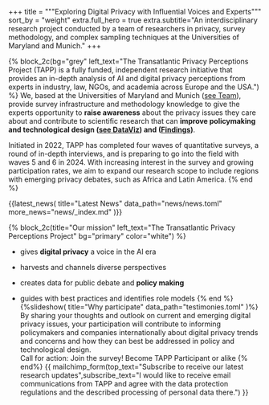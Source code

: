 +++
title = """Exploring <span class="block md:inline"> Digital Privacy <span class="block md:inline"><span class='test' data-words='Challenges,Attitudes,Perceptions,Trends,Issues' data-shuffle='true'></span>
with Influential <span class="block md:inline">Voices and <span class="block md:inline">Experts"""
sort_by = "weight"
extra.full_hero = true
extra.subtitle="An interdisciplinary research project conducted by a team of researchers in privacy, survey methodology, and complex sampling techniques at the Universities of Maryland and Munich."
+++

{% block_2c(bg="grey" left_text="The Transatlantic Privacy Perceptions Project (TAPP) is a fully funded, independent research initiative that provides an in-depth analysis of AI and digital privacy perceptions from experts in industry, law, NGOs, and academia across Europe and the USA.") %}
 We, based at the Universities of Maryland and Munich ([see Team](@/people/index.md)), provide survey infrastructure and methodology knowledge to give the experts opportunity to __raise awareness__ about the privacy issues they care about and contribute to scientific research that can __improve policymaking and technological design ([see DataViz](@/results/index.md)) and ([Findings](@/findings/index.md))__.    

Initiated in 2022, TAPP has completed four waves of quantitative surveys, a round of in-depth interviews, and is preparing to go into the field with waves 5 and 6 in 2024. With increasing interest in the survey and growing participation rates, we aim to expand our research scope to include regions with emerging privacy debates, such as Africa and Latin America. 
{% end %}

{{latest_news(
title="Latest News"
   data_path="news/news.toml"
    more_news="news/_index.md"
)}}

{% block_2c(title="Our mission" left_text="The Transatlantic Privacy Perceptions Project" bg="primary" color="white") %}
- gives **digital privacy** a voice in the AI era
 
- harvests and channels diverse perspectives

- creates data for public debate and __policy making__

- guides with best practices and identifies role models
{% end %}
{%slideshow(
title="Why participate"
   data_path="testimonies.toml"
)%}
By sharing your thoughts and outlook on current and emerging digital privacy issues, your participation will contribute to informing policymakers and companies internationally about digital privacy trends and concerns and how they can best be addressed in policy and technological design.\
Call for action: Join the survey! Become TAPP Participant or alike
{% end%}
{{ 
mailchimp_form(top_text="Subscribe to receive our latest research updates",subscribe_text="I would like to receive email communications from TAPP and agree with the data protection regulations and the described processing of personal data there.")
}}
